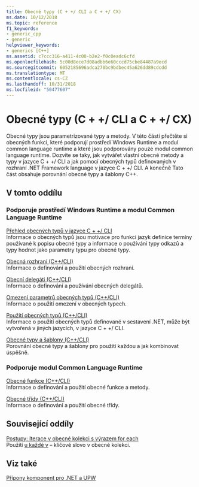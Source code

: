 ```yaml
---
title: Obecné typy (C + +/ CLI a C + +/ CX)
ms.date: 10/12/2018
ms.topic: reference
f1_keywords:
- generic_cpp
- generic
helpviewer_keywords:
- generics [C++]
ms.assetid: c7ccc316-a411-4c00-b2e2-f0c0eadc6cfd
ms.openlocfilehash: 5c00d8ece7d08adbb6e60cccd75cbe84487a9ecd
ms.sourcegitcommit: 6052185696adca270bc9bdbec45a626dd89cdcdd
ms.translationtype: MT
ms.contentlocale: cs-CZ
ms.lasthandoff: 10/31/2018
ms.locfileid: "50477607"
---
```

# <a name="generics--ccli-and-ccx"></a>Obecné typy (C + +/ CLI a C + +/ CX)

Obecné typy jsou parametrizované typy a metody. V této části přečtěte si obecných funkcí, které podporují prostředí Windows Runtime a modul common language runtime a které jsou podporovány pouze modul common language runtime. Dozvíte se taky, jak vytvářet vlastní obecné metody a typy v jazyce C + +/ CLI a jak pomocí obecných typů definovaných v rozhraní .NET Framework language v jazyce C + +/ CLI. A konečně Tato část obsahuje porovnání obecné typy a šablony C++.

## <a name="in-this-section"></a>V tomto oddílu

### <a name="supported-by-the-windows-runtime-and-the-common-language-runtime"></a>Podporuje prostředí Windows Runtime a modul Common Language Runtime

[Přehled obecných typů v jazyce C + +/ CLI](../windows/overview-of-generics-in-visual-cpp.md)<br/>
Informace o obecných typů jsou motivace pro funkci jazyk definice termíny používané k popisu obecné typy a informace o používání typy odkazů a typy hodnot jako parametry typu pro obecné typy.

[Obecná rozhraní (C++/CLI)](../windows/generic-interfaces-visual-cpp.md)<br/>
Informace o definování a použití obecných rozhraní.

[Obecní delegáti (C++/CLI)](../windows/generic-delegates-visual-cpp.md)<br/>
Informace o definování a používání obecných delegátů.

[Omezení parametrů obecných typů (C++/CLI)](../windows/constraints-on-generic-type-parameters-cpp-cli.md)<br/>
Informace o použití omezení v obecných typech.

[Použití obecných typů (C++/CLI)](../windows/consuming-generics-cpp-cli.md)<br/>
Informace o použití obecných typů definované v sestavení .NET, může být vytvořená v jiných jazycích, v jazyce C + +/ CLI.

[Obecné typy a šablony (C++/CLI)](../windows/generics-and-templates-visual-cpp.md)<br/>
Porovnání obecné typy a šablony pro použití každou a jak kombinovat úspěšně.

### <a name="supported-by-the-common-language-runtime"></a>Podporuje modul Common Language Runtime

[Obecné funkce (C++/CLI)](../windows/generic-functions-cpp-cli.md)<br/>
Informace o definování a použití obecné funkce a metody.

[Obecné třídy (C++/CLI)](../windows/generic-classes-cpp-cli.md)<br/>
Informace o definování a použití obecné třídy.

## <a name="related-sections"></a>Související oddíly

[Postupy: Iterace v obecné kolekci s výrazem for each](../dotnet/how-to-iterate-over-a-generic-collection-with-for-each.md)<br/>
Použití [u každé v](../dotnet/for-each-in.md) – klíčové slovo v obecné kolekci.

## <a name="see-also"></a>Viz také

[Přípony komponent pro .NET a UPW](../windows/component-extensions-for-runtime-platforms.md)
